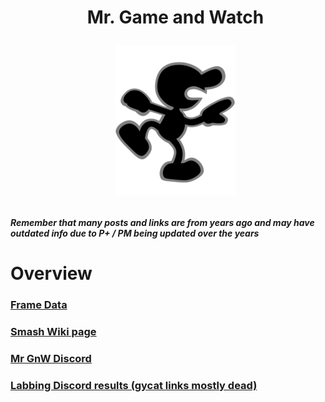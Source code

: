 <div id="toc">
  <ul align="center" style="list-style: none">
      <summary> <h1>
        Mr. Game and Watch
        <p><img src="/Images/Characters/Mr. Game and Watch.png" alt="GNW.png"></p>
  </ul>
</div>

<h4> <i>Remember that many posts and links are from years ago and may have outdated info due to P+ / PM being updated over the years</i>

<h1> Overview
<h3> <a href="https://rukaidata.com/P+/Game%20&%20Watch/">Frame Data</a>
<h3> <a href="https://www.ssbwiki.com/Mr._Game_%26_Watch_(PM)">Smash Wiki page</a>
<h3> <a href="https://discord.com/invite/0kRcdJ0Qi64grDAf">Mr GnW Discord</a>
<h3> <a href="https://www.reddit.com/r/SSBPM/comments/p63ago/labbing_discord_results_mr_game_watch/">Labbing Discord results (gycat links mostly dead)</a>